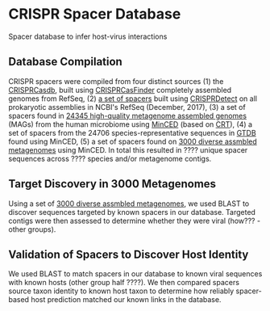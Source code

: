 # CRISPR Spacer Database
Spacer database to infer host-virus interactions

## Database Compilation

CRISPR spacers were compiled from four distinct sources (1) the [CRISPRCasdb](https://crisprcas.i2bc.paris-saclay.fr/Home/Download), built using [CRISPRCasFinder](https://academic.oup.com/nar/article/46/W1/W246/5001162) completely assembled genomes from RefSeq, (2) [a set of spacers](https://www.liebertpub.com/doi/full/10.1089/crispr.2018.0034) built using [CRISPRDetect](https://www.ncbi.nlm.nih.gov/pmc/articles/PMC4869251/) on all prokaryotic assemblies in NCBI's RefSeq (December, 2017), (3) a set of spacers found in [24345 high-quality metagenome assembled genomes](https://www.nature.com/articles/s41586-019-1058-x) (MAGs) from the human microbiome using [MinCED](https://github.com/ctSkennerton/minced) (based on [CRT](https://bmcbioinformatics.biomedcentral.com/articles/10.1186/1471-2105-8-209)), (4) a set of spacers from the 24706 species-representative sequences in [GTDB](https://www.biorxiv.org/content/10.1101/771964v1) found using MinCED, (5) a set of spacers found on [3000 diverse assmbled metagenomes](https://www.mdpi.com/2073-4425/10/9/714) using MinCED. In total this resulted in ???? unique spacer sequences across ???? species and/or metagenome contigs. 

## Target Discovery in 3000 Metagenomes

Using a set of [3000 diverse assmbled metagenomes](https://www.mdpi.com/2073-4425/10/9/714), we used BLAST to discover sequences targeted by known spacers in our database. Targeted contigs were then assessed to determine whether they were  viral (how??? - other groups).

## Validation of Spacers to Discover Host Identity

We used BLAST to match spacers in our database to known viral sequences with known hosts (other group half ????). We then compared spacers source taxon identity to known host taxon to determine how reliably spacer-based host prediction matched our known links in the database.
